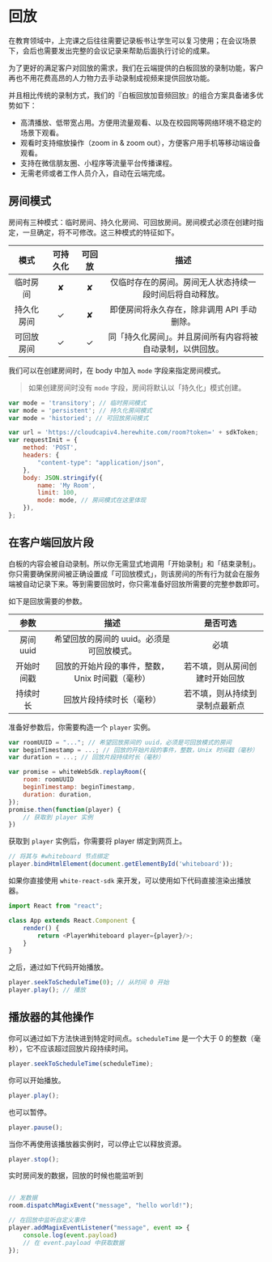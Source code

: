 # 回放

在教育领域中，上完课之后往往需要记录板书让学生可以复习使用；在会议场景下，会后也需要发出完整的会议记录来帮助后面执行讨论的成果。

为了更好的满足客户对回放的需求，我们在云端提供的白板回放的录制功能，客户再也不用花费高昂的人力物力去手动录制成视频来提供回放功能。

并且相比传统的录制方式，我们的『白板回放加音频回放』的组合方案具备诸多优势如下：

- 高清播放、低带宽占用。方便用流量观看、以及在校园网等网络环境不稳定的场景下观看。
- 观看时支持缩放操作（zoom in & zoom out），方便客户用手机等移动端设备观看。
- 支持在微信朋友圈、小程序等流量平台传播课程。
- 无需老师或者工作人员介入，自动在云端完成。


## 房间模式

房间有三种模式：临时房间、持久化房间、可回放房间。房间模式必须在创建时指定，一旦确定，将不可修改。这三种模式的特征如下。

|    模式    | 可持久化 | 可回放 |                            描述                            |
| :--------: | :------: | :----: | :--------------------------------------------------------: |
|  临时房间  |     ✘    |    ✘   |  仅临时存在的房间。房间无人状态持续一段时间后将自动释放。  |
| 持久化房间 |    ✓     |   ✘   |        即便房间将永久存在，除非调用 API 手动删除。         |
| 可回放房间 |    ✓     |   ✓    | 同「持久化房间」。并且房间所有内容将被自动录制，以供回放。 |

我们可以在创建房间时，在 body 中加入 ``mode`` 字段来指定房间模式。

> 如果创建房间时没有 ``mode`` 字段，房间将默认以「持久化」模式创建。

```javascript
var mode = 'transitory'; // 临时房间模式
var mode = 'persistent'; // 持久化房间模式
var mode = 'historied'; // 可回放房间模式

var url = 'https://cloudcapiv4.herewhite.com/room?token=' + sdkToken;
var requestInit = {
    method: 'POST',
    headers: {
        "content-type": "application/json",
    },
    body: JSON.stringify({
        name: 'My Room',
        limit: 100,
        mode: mode, // 房间模式在这里体现
    }),
};
```

## 在客户端回放片段

白板的内容会被自动录制。所以你无需显式地调用「开始录制」和「结束录制」。你只需要确保房间被正确设置成「可回放模式」，则该房间的所有行为就会在服务端被自动记录下来。等到需要回放时，你只需准备好回放所需要的完整参数即可。

如下是回放需要的参数。

|    参数    |                      描述                       |            是否可选            |
| :--------: | :---------------------------------------------: | :----------------------------: |
| 房间 uuid  |    希望回放的房间的 uuid。必须是可回放模式。    |              必填              |
| 开始时间戳 | 回放的开始片段的事件，整数，Unix 时间戳（毫秒） | 若不填，则从房间创建时开始回放 |
|  持续时长  |            回放片段持续时长（毫秒）             | 若不填，则从持续到录制点最新点 |

准备好参数后，你需要构造一个 ``player`` 实例。

```javascript
var roomUUID = "..."; // 希望回放房间的 uuid，必须是可回放模式的房间
var beginTimestamp = ...; // 回放的开始片段的事件，整数，Unix 时间戳（毫秒）
var duration = ...; // 回放片段持续时长（毫秒）

var promise = whiteWebSdk.replayRoom({
    room: roomUUID
    beginTimestamp: beginTimestamp,
    duration: duration,
});
promise.then(function(player) {
    // 获取到 player 实例
})
```

获取到 ``player`` 实例后，你需要将 player 绑定到网页上。

```javascript
// 将其与 #whiteboard 节点绑定
player.bindHtmlElement(document.getElementById('whiteboard'));
```

如果你直接使用 ``white-react-sdk`` 来开发，可以使用如下代码直接渲染出播放器。

```javascript
import React from "react";

class App extends React.Component {
    render() {
        return <PlayerWhiteboard player={player}/>;
    }
}
```

之后，通过如下代码开始播放。

```javascript
player.seekToScheduleTime(0); // 从时间 0 开始
player.play(); // 播放
```

## 播放器的其他操作

你可以通过如下方法快进到特定时间点。``scheduleTime`` 是一个大于 0 的整数（毫秒），它不应该超过回放片段持续时间。

```javascript
player.seekToScheduleTime(scheduleTime);
```

你可以开始播放。

```javascript
player.play();
```

也可以暂停。

```javascript
player.pause();
```

当你不再使用该播放器实例时，可以停止它以释放资源。

```javascript
player.stop();
```

实时房间发的数据，回放的时候也能监听到

```javascript

// 发数据
room.dispatchMagixEvent("message", "hello world!");

// 在回放中监听自定义事件
player.addMagixEventListener("message", event => {
    console.log(event.payload)
    // 在 event.payload 中获取数据
});
```

